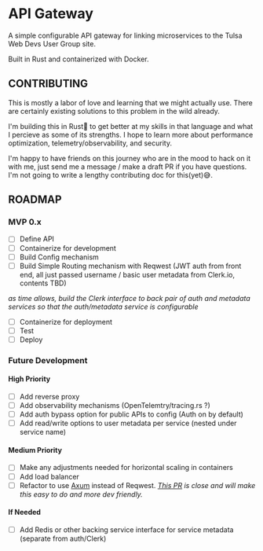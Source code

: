 # API Gateway 
A simple configurable API gateway for linking microservices to the Tulsa Web Devs User Group site.

Built in Rust and containerized with Docker. 

## CONTRIBUTING
This is mostly a labor of love and learning that we might actually use. There are certainly existing solutions to this problem in the wild already. 

I'm building this in Rust🦀 to get better at my skills in that language and what I percieve as some of its strengths. I hope to learn more about performance optimization, telemetry/observability, and security. 

I'm happy to have friends on this journey who are in the mood to hack on it with me, just send me a message / make a draft PR if you have questions. I'm not going to write a lengthy contributing doc for this(yet)😅.

## ROADMAP
### MVP 0.x
- [ ] Define API
- [ ] Containerize for development
- [ ] Build Config mechanism
- [ ] Build Simple Routing mechanism with Reqwest (JWT auth from front end, all just passed username / basic user metadata from Clerk.io, contents TBD)

*as time allows, build the Clerk interface to back pair of auth and metadata services so that the auth/metadata service is configurable*

- [ ] Containerize for deployment
- [ ] Test
- [ ] Deploy

### Future Development
#### High Priority
- [ ] Add reverse proxy
- [ ] Add observability mechanisms (OpenTelemtry/tracing.rs ?)
- [ ] Add auth bypass option for public APIs to config (Auth on by default)
- [ ] Add read/write options to user metadata per service (nested under service name)

#### Medium Priority
- [ ] Make any adjustments needed for horizontal scaling in containers
- [ ] Add load balancer 
- [ ] Refactor to use [Axum](https://github.com/tokio-rs/axum) instead of Reqwest.
*[This PR](https://github.com/DarrenBaldwin07/clerk-rs/pull/32) is close and will make this easy to do and more dev friendly.*

#### If Needed
- [ ] Add Redis or other backing service interface for service metadata (separate from auth/Clerk)
